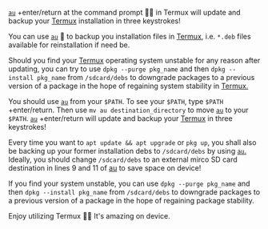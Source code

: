 [`au`](https://github.com/sdrausty/au/blob/master/au) +enter/return at the command prompt 💪🙂 in Termux will update and backup your [Termux](https://termux.com/) installation in three keystrokes! 

You can use [`au`](https://github.com/sdrausty/au/blob/master/au) 📲 to backup you installation files in [Termux,](https://termux.com/) i.e. `*.deb` files available for reinstallation if need be. 

Should you find your [Termux](https://termux.com/) operating system unstable for any reason after updating, you can try to use `dpkg --purge pkg_name` and then `dpkg --install pkg_name` from `/sdcard/debs` to downgrade packages to a previous version of a package in the hope of regaining system stability in [Termux.](https://termux.com/)

You should use [`au`](https://github.com/sdrausty/au/blob/master/au) from your `$PATH`. To see your `$PATH`, type `$PATH` +enter/return. Then use `mv au destination_directory` to move [`au`](https://github.com/sdrausty/au/blob/master/au) to your `$PATH`. [`au`](https://github.com/sdrausty/au/blob/master/au) +enter/return will update and backup your [Termux](https://termux.com/) in three keystrokes!

Every time you want to `apt update && apt upgrade` or `pkg up`, you shall also be backing up your former installation debs to `/sdcard/debs` by using [`au`.](https://github.com/sdrausty/au/blob/master/au) Ideally, you should change `/sdcard/debs` to an external mirco SD card destination in lines 9 and 11 of [au](https://github.com/sdrausty/au/blob/master/au) to save space on device!

If you find your system unstable, you can use `dpkg --purge pkg_name` and then `dpkg --install pkg_name` from `/sdcard/debs` to downgrade packages to a previous version of a package in the hope of regaining package stability. 

Enjoy utilizing Termux 💪🙂 It's amazing on device. 
